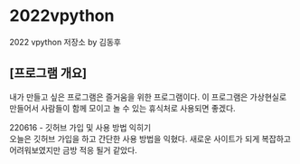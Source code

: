 # 2022vpython
 2022 vpython 저장소 by 김동후 

## [프로그램 개요]
내가 만들고 싶은 프로그램은 즐거움을 위한 프로그램이다. 이 프로그램은 가상현실로 만들어서 사람들이 함께 모이고 놀 수 있는 휴식처로 사용되면 좋겠다. 

 

220616 - 깃허브 가입 및 사용 방법 익히기     
오늘은 깃허브 가입을 하고 간단한 사용 방법을 익혔다.
새로운 사이트가 되게 복잡하고 어려워보였지만 금방 적응 될거 같았다.


 
